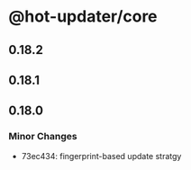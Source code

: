 # @hot-updater/core

## 0.18.2

## 0.18.1

## 0.18.0

### Minor Changes

- 73ec434: fingerprint-based update stratgy
